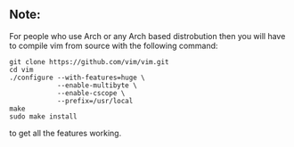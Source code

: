 ## Note:
For people who use Arch or any Arch based distrobution then you will have to compile
vim from source with the following command:
```
git clone https://github.com/vim/vim.git
cd vim
./configure --with-features=huge \
            --enable-multibyte \
            --enable-cscope \
            --prefix=/usr/local
make
sudo make install
```
to get all the features working.

